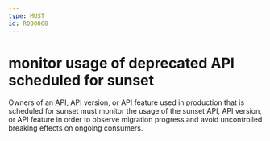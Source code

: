```yaml
---
type: MUST
id: R000068
---
```


# monitor usage of deprecated API scheduled for sunset

Owners of an API, API version, or API feature used in production that is scheduled for sunset must monitor the usage of the sunset API, API version, or API feature in order to observe migration progress and avoid uncontrolled breaking effects on ongoing consumers.
